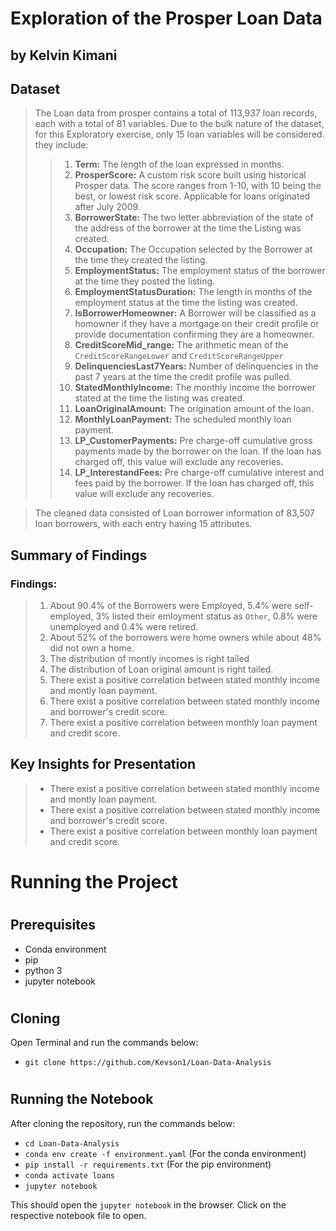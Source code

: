 # Exploration of the Prosper Loan Data
## by Kelvin Kimani


## Dataset

> The Loan data from prosper contains a total of 113,937 loan records, each with a total of 81 variables. Due to the bulk nature of the dataset, for this Exploratory exercise, only 15 loan variables will be considered. they include:
>> 1. **Term:** The length of the loan expressed in months.
>> 2. **ProsperScore:** A custom risk score built using historical Prosper data. The score ranges from 1-10, with 10 being the best, or lowest risk score.  Applicable for loans originated after July 2009.
>> 3. **BorrowerState:** The two letter abbreviation of the state of the address of the borrower at the time the Listing was created.
>> 4. **Occupation:** The Occupation selected by the Borrower at the time they created the listing.
>> 5. **EmploymentStatus:** The employment status of the borrower at the time they posted the listing.
>> 6. **EmploymentStatusDuration:** The length in months of the employment status at the time the listing was created.
>> 7. **IsBorrowerHomeowner:** A Borrower will be classified as a homowner if they have a mortgage on their credit profile or provide documentation confirming they are a homeowner.
>> 8. **CreditScoreMid_range:** The arithmetic mean of the `CreditScoreRangeLower` and `CreditScoreRangeUpper`
>> 9. **DelinquenciesLast7Years:** Number of delinquencies in the past 7 years at the time the credit profile was pulled.
>> 10. **StatedMonthlyIncome:** The monthly income the borrower stated at the time the listing was created.
>> 11. **LoanOriginalAmount:** The origination amount of the loan.
>> 12. **MonthlyLoanPayment:** The scheduled monthly loan payment.
>> 13. **LP_CustomerPayments:** Pre charge-off cumulative gross payments made by the borrower on the loan. If the loan has charged off, this value will exclude any recoveries.
>> 14. **LP_InterestandFees:** Pre charge-off cumulative interest and fees paid by the borrower. If the loan has charged off, this value will exclude any recoveries. 

> The cleaned data consisted of Loan borrower information of 83,507 loan borrowers, with each entry having 15 attributes. 


## Summary of Findings

### Findings:
> 1. About 90.4% of the Borrowers were Employed, 5.4% were self-employed, 3% listed their emloyment status as `Other`, 0.8% were unemployed and 0.4% were retired.
> 2. About 52% of the borrowers were home owners while about 48% did not own a home.
> 3. The distribution of montly incomes is right tailed
> 4. The distribution of Loan original amount is right tailed.
> 5. There exist a positive correlation between stated monthly income and montly loan payment.
> 6. There exist a positive correlation between stated monthly income and borrower's credit score.
> 7. There exist a positive correlation between monthly loan payment and credit score.


## Key Insights for Presentation

> - There exist a positive correlation between stated monthly income and montly loan payment.
> - There exist a positive correlation between stated monthly income and borrower's credit score.
> - There exist a positive correlation between monthly loan payment and credit score.
#

# Running the Project

#
## Prerequisites
- Conda environment
- pip
- python 3
- jupyter notebook
#

## Cloning
Open Terminal and run the commands below:

- `git clone https://github.com/Kevson1/Loan-Data-Analysis`
#
## Running the Notebook
After cloning the repository, run the commands below:
- `cd Loan-Data-Analysis`
- `conda env create -f environment.yaml` (For the conda environment)
- `pip install -r requirements.txt` (For the pip environment)
- `conda activate loans`
- `jupyter notebook`

This should open the `jupyter notebook` in the browser. Click on the respective notebook file to open.